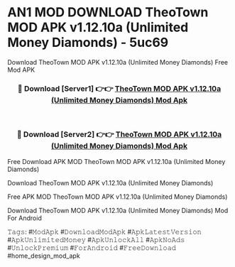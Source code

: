 # AN1 MOD DOWNLOAD TheoTown MOD APK v1.12.10a (Unlimited Money Diamonds) - 5uc69
Download TheoTown MOD APK v1.12.10a (Unlimited Money Diamonds) Free Mod APK

<div align="center">
<h3>🔴 Download [Server1] 👉👉 <a href="https://apk-comot.site?title=TheoTown_MOD_APK_v1.12.10a_(Unlimited_Money_Diamonds)">TheoTown MOD APK v1.12.10a (Unlimited Money Diamonds) Mod Apk</a></h3><br>

<h3>🔴 Download [Server2] 👉👉 <a href="https://apk-comot.site?title=TheoTown_MOD_APK_v1.12.10a_(Unlimited_Money_Diamonds)">TheoTown MOD APK v1.12.10a (Unlimited Money Diamonds) Mod Apk</a></h3>
</div>


Free Download APK MOD TheoTown MOD APK v1.12.10a (Unlimited Money Diamonds)

Download TheoTown MOD APK v1.12.10a (Unlimited Money Diamonds) 

Free APK MOD TheoTown MOD APK v1.12.10a (Unlimited Money Diamonds) 

Download TheoTown MOD APK v1.12.10a (Unlimited Money Diamonds) Mod For Android

𝚃𝚊𝚐𝚜: #𝙼𝚘𝚍𝙰𝚙𝚔 #𝙳𝚘𝚠𝚗𝚕𝚘𝚊𝚍𝙼𝚘𝚍𝙰𝚙𝚔 #𝙰𝚙𝚔𝙻𝚊𝚝𝚎𝚜𝚝𝚅𝚎𝚛𝚜𝚒𝚘𝚗 #𝙰𝚙𝚔𝚄𝚗𝚕𝚒𝚖𝚒𝚝𝚎𝚍𝙼𝚘𝚗𝚎𝚢 #𝙰𝚙𝚔𝚄𝚗𝚕𝚘𝚌𝚔𝙰𝚕𝚕 #𝙰𝚙𝚔𝙽𝚘𝙰𝚍𝚜 #𝚄𝚗𝚕𝚘𝚌𝚔𝙿𝚛𝚎𝚖𝚒𝚞𝚖 #𝙵𝚘𝚛𝙰𝚗𝚍𝚛𝚘𝚒𝚍 #𝙵𝚛𝚎𝚎𝙳𝚘𝚠𝚗𝚕𝚘𝚊𝚍 #home_design_mod_apk